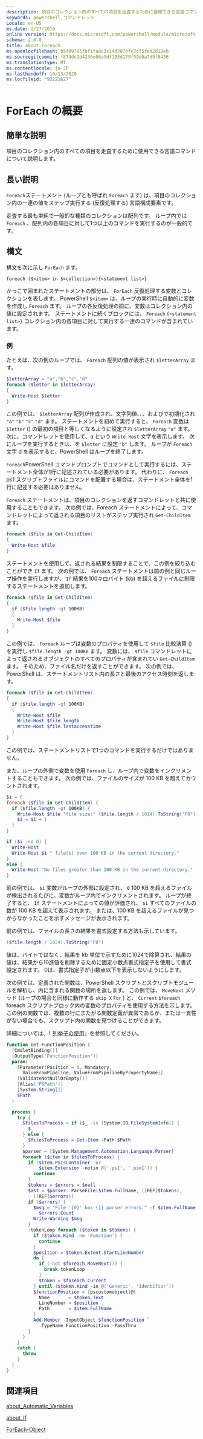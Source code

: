```yaml
---
description: 項目のコレクション内のすべての項目を走査するために使用できる言語コマンドについて説明します。
keywords: powershell,コマンドレット
Locale: en-US
ms.date: 2/27/2019
online version: https://docs.microsoft.com/powershell/module/microsoft.powershell.core/about/about_foreach?view=powershell-6&WT.mc_id=ps-gethelp
schema: 2.0.0
title: about_Foreach
ms.openlocfilehash: b5f09785fbf1fa8c3c14d287efc7cf5fed2d18eb
ms.sourcegitcommit: f874dc1d4236e06a3df195d179f59e0a7d9f8436
ms.translationtype: MT
ms.contentlocale: ja-JP
ms.lasthandoff: 10/13/2020
ms.locfileid: "93221627"
---
```

# <a name="about-foreach"></a>ForEach の概要

## <a name="short-description"></a>簡単な説明
項目のコレクション内のすべての項目を走査するために使用できる言語コマンドについて説明します。

## <a name="long-description"></a>長い説明

`Foreach`ステートメント (ループとも呼ばれ `Foreach` ます) は、項目のコレクション内の一連の値をステップ実行する (反復処理する) 言語構成要素です。

走査する最も単純で一般的な種類のコレクションは配列です。
ループ内では `Foreach` 、配列内の各項目に対して1つ以上のコマンドを実行するのが一般的です。

## <a name="syntax"></a>構文

構文を次に示し `ForEach` ます。

```
foreach ($<item> in $<collection>){<statement list>}
```

かっこで囲まれたステートメントの部分は、 `ForEach` 反復処理する変数とコレクションを表します。 PowerShell `$<item>` は、ループの実行時に自動的に変数を作成し `Foreach` ます。 ループの各反復処理の前に、変数はコレクション内の値に設定されます。
ステートメントに続くブロックには、 `Foreach` `{<statement list>}` コレクション内の各項目に対して実行する一連のコマンドが含まれています。

### <a name="examples"></a>例

たとえば、次の例のループでは、 `Foreach` 配列の値が表示され `$letterArray` ます。

```powershell
$letterArray = "a","b","c","d"
foreach ($letter in $letterArray)
{
  Write-Host $letter
}
```

この例では、 `$letterArray` 配列が作成され、文字列値、、、およびで初期化され `"a"` `"b"` `"c"` `"d"` ます。 ステートメントを初めて実行すると、 `Foreach` 変数は `$letter` () の最初の項目と等しくなるように設定され `$letterArray` `"a"` ます。 次に、コマンドレットを使用して、a という `Write-Host` 文字を表示します。 次にループを実行するときは、を `$letter` に設定 `"b"` します。 ループが `Foreach` 文字 d を表示すると、PowerShell はループを終了します。

`Foreach`PowerShell コマンドプロンプトでコマンドとして実行するには、ステートメント全体が1行に記述されている必要があります。 代わりに、 `Foreach` ps1 スクリプトファイルにコマンドを配置する場合は、ステートメント全体を1行に記述する必要はありません。

`Foreach` ステートメントは、項目のコレクションを返すコマンドレットと共に使用することもできます。 次の例では、Foreach ステートメントによって、コマンドレットによって返される項目のリストがステップ実行され `Get-ChildItem` ます。

```powershell
foreach ($file in Get-ChildItem)
{
  Write-Host $file
}
```

ステートメントを使用して、返される結果を制限することで、この例を絞り込むことができ `If` ます。 次の例では、 `Foreach` ステートメントは前の例と同じループ操作を実行しますが、 `If` 結果を100キロバイト (kb) を超えるファイルに制限するステートメントを追加します。

```powershell
foreach ($file in Get-ChildItem)
{
  if ($file.length -gt 100KB)
  {
    Write-Host $file
  }
}
```

この例では、 `Foreach` ループは変数のプロパティを使用して `$file` 比較演算 () を実行し `$file.length -gt 100KB` ます。 変数には、 `$file` コマンドレットによって返されるオブジェクトのすべてのプロパティが含まれてい `Get-ChildItem` ます。 そのため、ファイル名だけを返すことができます。
次の例では、PowerShell は、ステートメントリスト内の長さと最後のアクセス時刻を返します。

```powershell
foreach ($file in Get-ChildItem)
{
  if ($file.length -gt 100KB)
  {
    Write-Host $file
    Write-Host $file.length
    Write-Host $file.lastaccesstime
  }
}
```

この例では、ステートメントリストで1つのコマンドを実行するだけではありません。

また、ループの外側で変数を使用 `Foreach` し、ループ内で変数をインクリメントすることもできます。 次の例では、ファイルのサイズが 100 KB を超えてカウントされます。

```powershell
$i = 0
foreach ($file in Get-ChildItem) {
  if ($file.length -gt 100KB) {
    Write-Host $file "file size:" ($file.length / 1024).ToString("F0") KB
    $i = $i + 1
  }
}

if ($i -ne 0) {
  Write-Host
  Write-Host $i " file(s) over 100 KB in the current directory."
}
else {
  Write-Host "No files greater than 100 KB in the current directory."
}
```

前の例では、 `$i` 変数がループの外部に設定され、 `0` 100 KB を超えるファイルが検出されるたびに、変数がループ内でインクリメントされます。 ループが終了すると、 `If` ステートメントによっての値が評価され、 `$i` すべてのファイルの数が 100 KB を超えて表示されます。 または、100 KB を超えるファイルが見つからなかったことを示すメッセージが表示されます。

前の例では、ファイルの長さの結果を書式設定する方法も示しています。

```powershell
($file.length / 1024).ToString("F0")
```

値は、バイトではなく、結果を kb 単位で示すために1024で除算され、結果の値は、結果から10進値を削除するために固定小数点書式指定子を使用して書式設定されます。 0は、書式指定子が小数点以下を表示しないようにします。

次の例では、定義された関数は、PowerShell スクリプトとスクリプトモジュールを解析し、内に含まれる関数の場所を返します。 この例では、 `MoveNext` メソッド (ループの場合と同様に動作する `skip X` `For` ) と、 `Current` `$foreach` foreach スクリプトブロック内の変数のプロパティを使用する方法を示します。 この例の関数では、複数の行にまたがる関数定義が異常であるか、または一貫性がない場合でも、スクリプト内の関数を見つけることができます。

詳細については、「 [列挙子の使用](about_Automatic_Variables.md#using-enumerators)」を参照してください。

```powershell
function Get-FunctionPosition {
  [CmdletBinding()]
  [OutputType('FunctionPosition')]
  param(
    [Parameter(Position = 0, Mandatory,
      ValueFromPipeline, ValueFromPipelineByPropertyName)]
    [ValidateNotNullOrEmpty()]
    [Alias('PSPath')]
    [System.String[]]
    $Path
  )

  process {
    try {
      $filesToProcess = if ($_ -is [System.IO.FileSystemInfo]) {
        $_
      } else {
        $filesToProcess = Get-Item -Path $Path
      }
      $parser = [System.Management.Automation.Language.Parser]
      foreach ($item in $filesToProcess) {
        if ($item.PSIsContainer -or
            $item.Extension -notin @('.ps1', '.psm1')) {
          continue
        }
        $tokens = $errors = $null
        $ast = $parser::ParseFile($item.FullName, ([REF]$tokens),
          ([REF]$errors))
        if ($errors) {
          $msg = "File '{0}' has {1} parser errors." -f $item.FullName,
            $errors.Count
          Write-Warning $msg
        }
        :tokenLoop foreach ($token in $tokens) {
          if ($token.Kind -ne 'Function') {
            continue
          }
          $position = $token.Extent.StartLineNumber
          do {
            if (-not $foreach.MoveNext()) {
              break tokenLoop
            }
            $token = $foreach.Current
          } until ($token.Kind -in @('Generic', 'Identifier'))
          $functionPosition = [pscustomobject]@{
            Name       = $token.Text
            LineNumber = $position
            Path       = $item.FullName
          }
          Add-Member -InputObject $functionPosition `
            -TypeName FunctionPosition -PassThru
        }
      }
    }
    catch {
      throw
    }
  }
}
```

## <a name="see-also"></a>関連項目

[about_Automatic_Variables](about_Automatic_Variables.md)

[about_If](about_If.md)

[ForEach-Object](xref:Microsoft.PowerShell.Core.ForEach-Object)
